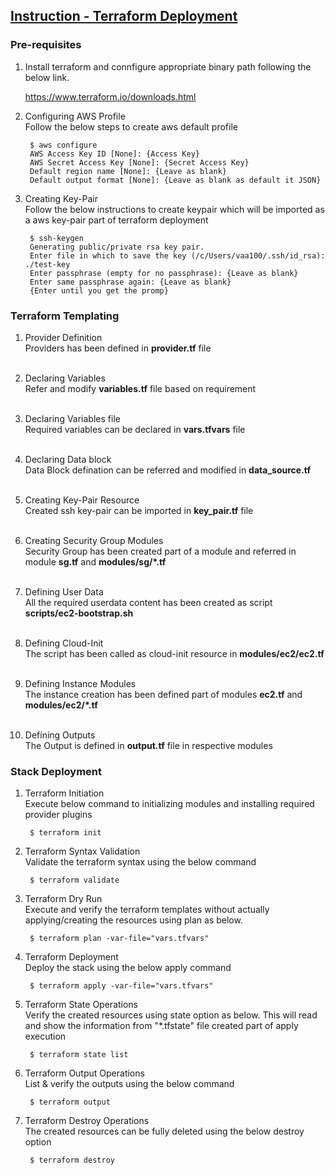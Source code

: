 <h2><u>Instruction - Terraform Deployment</u></h2>

<h3>Pre-requisites</h3>
  
1. Install terraform and connfigure appropriate binary path following the below link.</br>

      <a href="https://www.terraform.io/downloads.html"> https://www.terraform.io/downloads.html</a></br>

2. Configuring AWS Profile</br>
    Follow the below steps to create aws default profile</br>

        $ aws configure
        AWS Access Key ID [None]: {Access Key}
        AWS Secret Access Key [None]: {Secret Access Key}
        Default region name [None]: {Leave as blank}
        Default output format [None]: {Leave as blank as default it JSON}

3. Creating Key-Pair</br>
    Follow the below instructions to create keypair which will be imported as a aws key-pair part of terraform deployment</br>

        $ ssh-keygen
        Generating public/private rsa key pair.
        Enter file in which to save the key (/c/Users/vaa100/.ssh/id_rsa): ./test-key
        Enter passphrase (empty for no passphrase): {Leave as blank}
        Enter same passphrase again: {Leave as blank}
        {Enter until you get the promp}

<h3>Terraform Templating</h3>
  
1. Provider Definition</br>
    Providers has been defined in <b>provider.tf</b> file</br></br>

2. Declaring Variables</br>
    Refer and modify <b>variables.tf</b> file based on requirement</br></br>

3. Declaring Variables file</br>
    Required variables can be declared in <b>vars.tfvars</b> file</br></br>

4. Declaring Data block</br>
    Data Block defination can be referred and modified in <b>data_source.tf</b></br></br>

5. Creating Key-Pair Resource</br>
    Created ssh key-pair can be imported in <b>key_pair.tf</b> file</br></br>

6. Creating Security Group Modules</br>
    Security Group has been created part of a module and referred in module <b>sg.tf</b> and <b>modules/sg/*.tf</b> </br></br>

7. Defining User Data</br>
    All the required userdata content has been created as script <b>scripts/ec2-bootstrap.sh</b></br></br>

8. Defining Cloud-Init</br>
    The script has been called as cloud-init resource in <b>modules/ec2/ec2.tf</b></br></br>

9. Defining Instance Modules</br>
    The instance creation has been defined part of modules <b>ec2.tf</b> and <b>modules/ec2/*.tf</b></br></br>

10. Defining Outputs</br>
    The Output is defined in <b>output.tf</b> file in respective modules</br>

<h3>Stack Deployment</h3>

1. Terraform Initiation</br>
    Execute below command to initializing modules and installing required provider plugins</br>

        $ terraform init

2. Terraform Syntax Validation</br>
    Validate the terraform syntax using the below command</br>

        $ terraform validate

3. Terraform Dry Run</br>
    Execute and verify the terraform templates without actually applying/creating the resources using plan as below.</br>

        $ terraform plan -var-file="vars.tfvars"

4. Terraform Deployment</br>
    Deploy the stack using the below apply command</br>

        $ terraform apply -var-file="vars.tfvars"

5. Terraform State Operations</br>
    Verify the created resources using state option as below. This will read and show the information from "*.tfstate" file created part of apply execution</br>

        $ terraform state list

6. Terraform Output Operations</br>
    List & verify the outputs using the below command</br>

        $ terraform output

7. Terraform Destroy Operations</br>
    The created resources can be fully deleted using the below destroy option</br>

        $ terraform destroy

